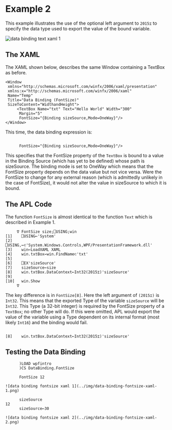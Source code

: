 # Example 2

This example illustrates the use of the optional left argument to `2015⌶` to specify the data type used to export the value of the bound variable.

![data binding text xaml 1](../img/data-binding-text-xaml-1.png)

## The XAML

The XAML shown below,  describes the same Window containing a TextBox as before.
```apl
<Window
 xmlns="http://schemas.microsoft.com/winfx/2006/xaml/presentation"
 xmlns:x="http://schemas.microsoft.com/winfx/2006/xaml"
 Name="Temp"
 Title="Data Binding (FontSize)"
 SizeToContent="WidthandHeight">
     <TextBox Name="txt" Text="Hello World" Width="300"
      Margin="5"
      FontSize="{Binding sizeSource,Mode=OneWay}"/>
</Window>

```

This time, the data binding expression is:
```apl

      FontSize="{Binding sizeSource,Mode=OneWay}"/>
```

This specifies that the FontSize property of the `TextBox` is bound to a value in the Binding Source (which has yet to be defined) whose path is sizeSource. The binding mode is set to OneWay which means that the FontSize property depends on the data value but not vice versa. Were the FontSize to change for any external reason (which is admittedly unlikely in the case of FontSize), it would not alter the value in sizeSource to which it is bound.

## The APL Code

The function `FontSize` is almost identical to the function `Text` which is described in Example 1.
```apl
     ∇ FontSize size;⎕USING;win
[1]    ⎕USING←'System'
[2]    ⎕USING,←⊂'System.Windows.Controls,WPF/PresentationFramework.dll'
[3]    win←LoadXAML XAML
[4]    win.txtBox←win.FindName⊂'txt'
[5]
[6]    ⎕EX'sizeSource'
[7]    sizeSource←size
[8]    win.txtBox.DataContext←Int32(2015⌶)'sizeSource'
[9]
[10]   win.Show
     ∇

```

The key difference is in `FontSize[8]`. Here the left argument of `(2015⌶)` is `Int32`. This means that the exported Type of the variable `sizeSource` will be `Int32`. This Type (a 32-bit integer) is required by the FontSize property of a `TextBox`; no other Type will do. If this were omitted, APL would export the value of the variable using a Type dependent on its internal format (most likely `Int16`) and the binding would fail.
```apl

[8]    win.txtBox.DataContext←Int32(2015⌶)'sizeSource'
```

## Testing the Data Binding
```apl
      )LOAD wpfintro
      )CS DataBinding.FontSize
```
```apl
      FontSize 12
```
```apl
![data binding fontsize xaml 1](../img/data-binding-fontsize-xaml-1.png)
```
```apl
      sizeSource
12
      sizeSource←30
```
```apl
![data binding fontsize xaml 2](../img/data-binding-fontsize-xaml-2.png)
```
